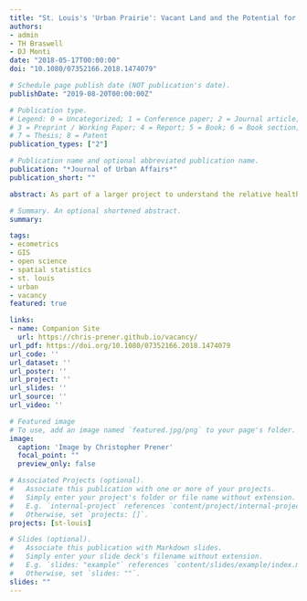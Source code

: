 ```yaml
---
title: "St. Louis's 'Urban Prairie': Vacant Land and the Potential for Revitalization"
authors:
- admin
- TH Braswell
- DJ Monti
date: "2018-05-17T00:00:00"
doi: "10.1080/07352166.2018.1474079"

# Schedule page publish date (NOT publication's date).
publishDate: "2019-08-20T00:00:00Z"

# Publication type.
# Legend: 0 = Uncategorized; 1 = Conference paper; 2 = Journal article;
# 3 = Preprint / Working Paper; 4 = Report; 5 = Book; 6 = Book section;
# 7 = Thesis; 8 = Patent
publication_types: ["2"]

# Publication name and optional abbreviated publication name.
publication: "*Journal of Urban Affairs*"
publication_short: ""

abstract: As part of a larger project to understand the relative health and disorder of St. Louis City neighborhoods, this paper presents estimates of the number of vacant parcels in the city. These estimates, which are considerably higher than previously published ones, are heavily concentrated in the city's disinvested and segregated North side. We term this heavy concentration of vacancy as 'urban prairie'. After accounting for other factors as well as possible sources of statistical error, we identify both long-term population loss since 1970 and the proportion of African American residents as significant covariates associated with the amount of urban prairie land per neighborhood. These high levels of concentrated vacancy lead us to critique the City's existing approaches as being too limited in scope, and to suggest a range of possibilities for revitalizing portions of North St. Louis while allowing prairie land to continue to exist in others.

# Summary. An optional shortened abstract.
summary: 

tags:
- ecometrics
- GIS
- open science
- spatial statistics
- st. louis
- urban
- vacancy
featured: true

links:
- name: Companion Site
  url: https://chris-prener.github.io/vacancy/
url_pdf: https://doi.org/10.1080/07352166.2018.1474079
url_code: ''
url_dataset: ''
url_poster: ''
url_project: ''
url_slides: ''
url_source: ''
url_video: ''

# Featured image
# To use, add an image named `featured.jpg/png` to your page's folder. 
image:
  caption: 'Image by Christopher Prener'
  focal_point: ""
  preview_only: false

# Associated Projects (optional).
#   Associate this publication with one or more of your projects.
#   Simply enter your project's folder or file name without extension.
#   E.g. `internal-project` references `content/project/internal-project/index.md`.
#   Otherwise, set `projects: []`.
projects: [st-louis]

# Slides (optional).
#   Associate this publication with Markdown slides.
#   Simply enter your slide deck's filename without extension.
#   E.g. `slides: "example"` references `content/slides/example/index.md`.
#   Otherwise, set `slides: ""`.
slides: ""
---
```

